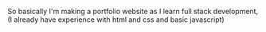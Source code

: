 So basically I'm making a portfolio website as I learn full stack development, (I already have experience with html and css and basic javascript)
